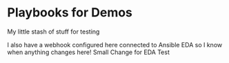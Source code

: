 # Playbooks for Demos
My little stash of stuff for testing

I also have a webhook configured here connected to Ansible EDA so I know when anything changes here!
Small Change for EDA
Test
